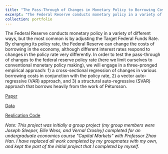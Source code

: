 ```yaml
---
title: "The Pass-Through of Changes in Monetary Policy to Borrowing Costs"
excerpt: "The Federal Reserve conducts monetary policy in a variety of different ways, but the most common is by adjusting the Target Federal Funds Rate. By changing its policy rate, the Federal Reserve can change the costs of borrowing in the economy, although different interest rates respond to changes in the policy rate very differently. In order to test the pass-through of changes to the federal reserve policy rate (here we limit ourselves to conventional monetary policy making), we will engage in a three-pronged empirical approach: 1) a cross-sectional regression of changes in various borrowing costs in conjunction with the policy rate, 2) a vector auto-regressive (VAR) approach, and 3) a structural auto-regressive (SVAR) approach that borrows heavily from the work of Pétursson."
collection: portfolio
---
```

The Federal Reserve conducts monetary policy in a variety of different ways, but the most common is by adjusting the Target Federal Funds Rate. By changing its policy rate, the Federal Reserve can change the costs of borrowing in the economy, although different interest rates respond to changes in the policy rate very differently. In order to test the pass-through of changes to the federal reserve policy rate (here we limit ourselves to conventional monetary policy making), we will engage in a three-pronged empirical approach: 1) a cross-sectional regression of changes in various borrowing costs in conjunction with the policy rate, 2) a vector auto-regressive (VAR) approach, and 3) a structural auto-regressive (SVAR) approach that borrows heavily from the work of Pétursson.

[Paper](https://github.com/dkposthumus/danielposthumus.github.io/blob/master/_portfolio/pass-through_2024/pass-through_2024.pdf)

[Data](https://github.com/dkposthumus/danielposthumus.github.io/tree/master/_portfolio/pass-through_2024/data)

[Replication Code](https://github.com/dkposthumus/danielposthumus.github.io/tree/master/_portfolio/pass-through_2024/code)

*Note: This project was initially a group project (my group members were Joseph Sleeper, Ellie Wess, and Vernal Crosley) completed for an undergraduate economics course "Capital Markets" with Professor Zhao Han. I have replaced all work completed by my groupmates with my own, and kept the part of the initial project that I completed by myself.*
